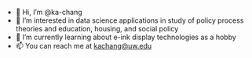 - 👋 Hi, I’m @ka-chang
- 👀 I’m interested in data science applications in study of policy process theories and education, housing, and social policy
- 🌱 I’m currently learning about e-ink display technologies as a hobby
- 📫 You can reach me at kachang@uw.edu

<!---
ka-chang/ka-chang is a ✨ special ✨ repository because its `README.md` (this file) appears on your GitHub profile.
You can click the Preview link to take a look at your changes.
--->
